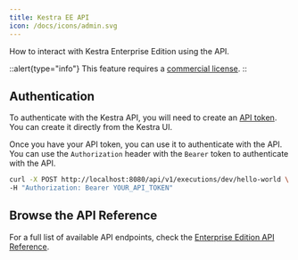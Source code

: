 ```yaml
---
title: Kestra EE API
icon: /docs/icons/admin.svg
---
```


How to interact with Kestra Enterprise Edition using the API.

::alert{type="info"}
This feature requires a [commercial license](https://kestra.io/pricing).
::

## Authentication

To authenticate with the Kestra API, you will need to create an [API token](/docs/enterprise/api-tokens). You can create it directly from the Kestra UI.

Once you have your API token, you can use it to authenticate with the API. You can use the `Authorization` header with the `Bearer` token to authenticate with the API.

```bash
curl -X POST http://localhost:8080/api/v1/executions/dev/hello-world \
-H "Authorization: Bearer YOUR_API_TOKEN"
```

## Browse the API Reference

For a full list of available API endpoints, check the [Enterprise Edition API Reference](/docs/api-reference/enterprise).
